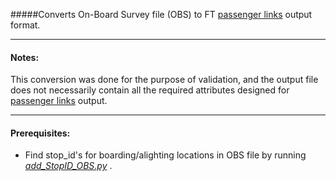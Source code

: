 #####Converts On-Board Survey file (OBS) to FT [passenger links](https://github.com/lmz/dyno-path/blob/patch-1/files/links.md) output format.

---
#### Notes:
This conversion was done for the purpose of validation, and the output file does not necessarily contain all the required attributes designed for [passenger links](https://github.com/lmz/dyno-path/blob/patch-1/files/links.md) output. 

---
#### Prerequisites:
* Find stop_id's for boarding/alighting locations in OBS file by running [*add\_StopID\_OBS.py*](Add_StopID_OBS/add_StopID_OBS.py) .
